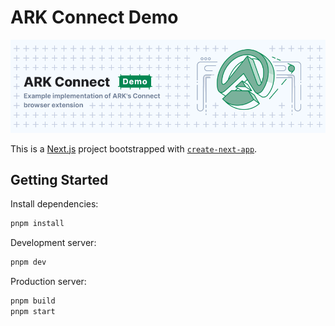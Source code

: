 # ARK Connect Demo

![ARK Connect](./banner.png)

This is a [Next.js](https://nextjs.org/) project bootstrapped with [`create-next-app`](https://github.com/vercel/next.js/tree/canary/packages/create-next-app).

## Getting Started

Install dependencies:

```bash
pnpm install
```

Development server:

```bash
pnpm dev
```

Production server:

```bash
pnpm build
pnpm start
```
